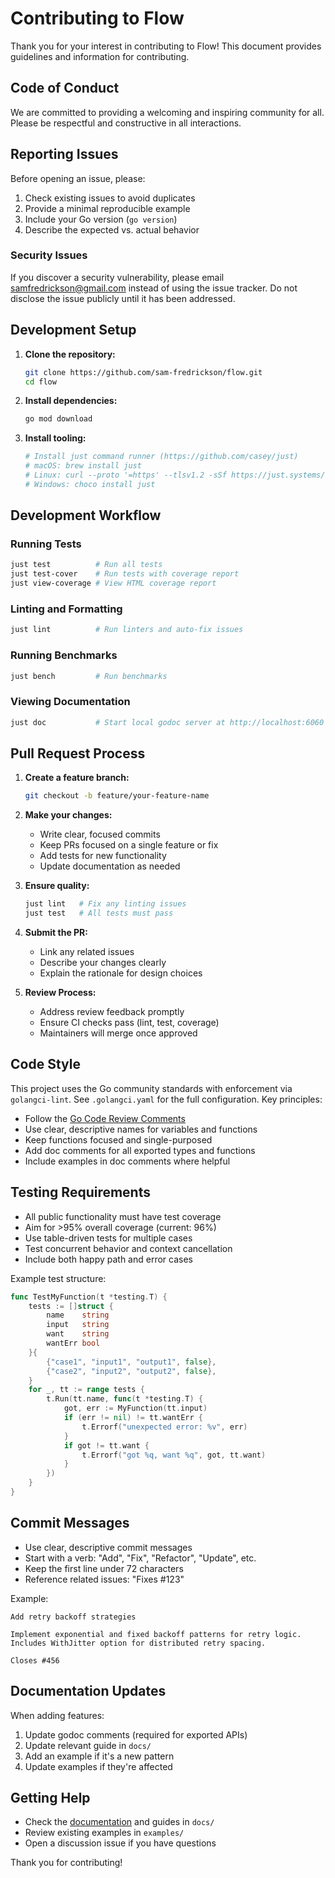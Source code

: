 # Contributing to Flow

Thank you for your interest in contributing to Flow! This document provides guidelines and information for contributing.

## Code of Conduct

We are committed to providing a welcoming and inspiring community for all. Please be respectful and constructive in all interactions.

## Reporting Issues

Before opening an issue, please:
1. Check existing issues to avoid duplicates
2. Provide a minimal reproducible example
3. Include your Go version (`go version`)
4. Describe the expected vs. actual behavior

### Security Issues

If you discover a security vulnerability, please email samfredrickson@gmail.com instead of using the issue tracker. Do not disclose the issue publicly until it has been addressed.

## Development Setup

1. **Clone the repository:**
   ```bash
   git clone https://github.com/sam-fredrickson/flow.git
   cd flow
   ```

2. **Install dependencies:**
   ```bash
   go mod download
   ```

3. **Install tooling:**
   ```bash
   # Install just command runner (https://github.com/casey/just)
   # macOS: brew install just
   # Linux: curl --proto '=https' --tlsv1.2 -sSf https://just.systems/install.sh | bash -s -- --to ~/.local/bin
   # Windows: choco install just
   ```

## Development Workflow

### Running Tests

```bash
just test          # Run all tests
just test-cover    # Run tests with coverage report
just view-coverage # View HTML coverage report
```

### Linting and Formatting

```bash
just lint          # Run linters and auto-fix issues
```

### Running Benchmarks

```bash
just bench         # Run benchmarks
```

### Viewing Documentation

```bash
just doc           # Start local godoc server at http://localhost:6060
```

## Pull Request Process

1. **Create a feature branch:**
   ```bash
   git checkout -b feature/your-feature-name
   ```

2. **Make your changes:**
    - Write clear, focused commits
    - Keep PRs focused on a single feature or fix
    - Add tests for new functionality
    - Update documentation as needed

3. **Ensure quality:**
   ```bash
   just lint   # Fix any linting issues
   just test   # All tests must pass
   ```

4. **Submit the PR:**
    - Link any related issues
    - Describe your changes clearly
    - Explain the rationale for design choices

5. **Review Process:**
    - Address review feedback promptly
    - Ensure CI checks pass (lint, test, coverage)
    - Maintainers will merge once approved

## Code Style

This project uses the Go community standards with enforcement via `golangci-lint`. See `.golangci.yaml` for the full configuration. Key principles:

- Follow the [Go Code Review Comments](https://go.dev/doc/effective_go)
- Use clear, descriptive names for variables and functions
- Keep functions focused and single-purposed
- Add doc comments for all exported types and functions
- Include examples in doc comments where helpful

## Testing Requirements

- All public functionality must have test coverage
- Aim for >95% overall coverage (current: 96%)
- Use table-driven tests for multiple cases
- Test concurrent behavior and context cancellation
- Include both happy path and error cases

Example test structure:
```go
func TestMyFunction(t *testing.T) {
    tests := []struct {
        name    string
        input   string
        want    string
        wantErr bool
    }{
        {"case1", "input1", "output1", false},
        {"case2", "input2", "output2", false},
    }
    for _, tt := range tests {
        t.Run(tt.name, func(t *testing.T) {
            got, err := MyFunction(tt.input)
            if (err != nil) != tt.wantErr {
                t.Errorf("unexpected error: %v", err)
            }
            if got != tt.want {
                t.Errorf("got %q, want %q", got, tt.want)
            }
        })
    }
}
```

## Commit Messages

- Use clear, descriptive commit messages
- Start with a verb: "Add", "Fix", "Refactor", "Update", etc.
- Keep the first line under 72 characters
- Reference related issues: "Fixes #123"

Example:
```
Add retry backoff strategies

Implement exponential and fixed backoff patterns for retry logic.
Includes WithJitter option for distributed retry spacing.

Closes #456
```

## Documentation Updates

When adding features:
1. Update godoc comments (required for exported APIs)
2. Update relevant guide in `docs/`
3. Add an example if it's a new pattern
4. Update examples if they're affected

## Getting Help

- Check the [documentation](../README.md) and guides in `docs/`
- Review existing examples in `examples/`
- Open a discussion issue if you have questions

Thank you for contributing!
